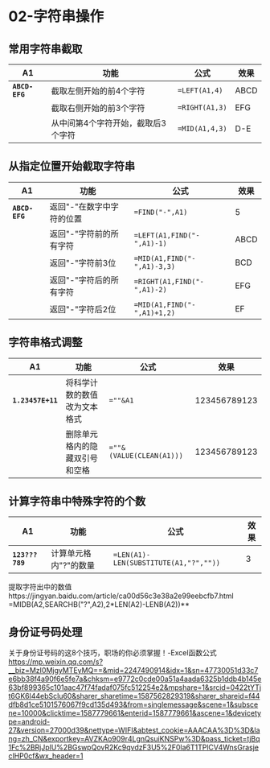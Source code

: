# 02-字符串操作

## 常用字符串截取

| A1             | 功能                               | 公式           | 效果 |
| -------------- | ---------------------------------- | -------------- | ---- |
| **`ABCD-EFG`** | 截取左侧开始的前4个字符            | `=LEFT(A1,4)`  | ABCD |
|                | 截取右侧开始的前3个字符            | `=RIGHT(A1,3)` | EFG  |
|                | 从中间第4个字符开始，截取后3个字符 | `=MID(A1,4,3)` | D-E  |



## 从指定位置开始截取字符串

| A1             | 功能                      | 公式                        | 效果 |
| -------------- | ------------------------- | --------------------------- | ---- |
| **`ABCD-EFG`** | 返回"-"在数字中字符的位置 | `=FIND("-",A1)`             | 5    |
|                | 返回"-"字符前的所有字符   | `=LEFT(A1,FIND("-",A1)-1)`  | ABCD |
|                | 返回"-"字符前3位          | `=MID(A1,FIND("-",A1)-3,3)` | BCD  |
|                | 返回"-"字符后的所有字符   | `=RIGHT(A1,FIND("-",A1)-2)` | EFG  |
|                | 返回"-"字符后2位          | `=MID(A1,FIND("-",A1)+1,2)` | EF   |



## 字符串格式调整

| A1                | 功能                           | 公式                     | 效果         |
| ----------------- | ------------------------------ | ------------------------ | ------------ |
| **`1.23457E+11`** | 将科学计数的数值改为文本格式   | `=""&A1`                 | 123456789123 |
|                   | 删除单元格内的隐藏双引号和空格 | `=""&(VALUE(CLEAN(A1)))` | 123456789123 |



## 计算字符串中特殊字符的个数

| A1              | 功能                  | 公式                                  | 效果 |
| --------------- | --------------------- | ------------------------------------- | ---- |
| **`123???789`** | 计算单元格内"?"的数量 | `=LEN(A1)-LEN(SUBSTITUTE(A1,"?",""))` | 3    |





提取字符出中的数值https://jingyan.baidu.com/article/ca00d56c3e38a2e99eebcfb7.html
=MIDB(A2,SEARCHB("?",A2),2\*LEN(A2)-LENB(A2))**





## 身份证号码处理



关于身份证号码的这8个技巧，职场的你必须掌握！-Excel函数公式
https://mp.weixin.qq.com/s?__biz=MzI0MjgyMTEyMQ==&mid=2247490914&idx=1&sn=47730051d33c7e6bb38f4a90f6e5fe7a&chksm=e9772c0cde00a51a4aada6325b1ddb4b145e63bf899365c101aac47f74fadaf075fc512254e2&mpshare=1&srcid=0422tYTjt6GK6l44ebSclu60&sharer_sharetime=1587562829319&sharer_shareid=f44dfb8d1ce5101576067f9cd135d493&from=singlemessage&scene=1&subscene=10000&clicktime=1587779661&enterid=1587779661&ascene=1&devicetype=android-27&version=27000d39&nettype=WIFI&abtest_cookie=AAACAA%3D%3D&lang=zh_CN&exportkey=AVZKAo909r4LgnQsuiKNSPw%3D&pass_ticket=tjBq1Fc%2BRjJplU%2BGswpQovR2Kc9qvdzF3U5%2F0la6T1TPlCV4WnsGrasjeclHP0cf&wx_header=1